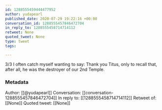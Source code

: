 ```yaml
---
id: 1288555459444477952
author: yudapearl
published_date: 2020-07-29 19:22:16 +00:00
conversation_id: 1288555457846472704
in_reply_to: 1288555458714714112
retweet: None
quoted_tweet: None
type: tweet
tags:

---
```


3/3 I often catch myself wanting to say: Thank you Titus,
only to recall that, after all, he was the destroyer of our 2nd Temple.

### Metadata

Author: [[@yudapearl]]
Conversation: [[conversation-1288555457846472704]]
In reply to: [[1288555458714714112]]
Retweet of: [[None]]
Quoted tweet: [[None]]
